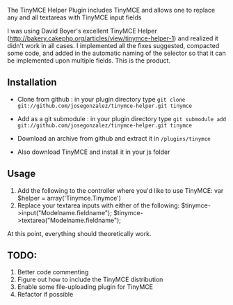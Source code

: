 The TinyMCE Helper Plugin includes TinyMCE and allows one to replace any and all textareas with TinyMCE input fields

I was using David Boyer's excellent TinyMCE Helper (http://bakery.cakephp.org/articles/view/tinymce-helper-1) and realized it didn't work in all cases. I implemented all the fixes suggested, compacted some code, and added in the automatic naming of the selector so that it can be implemented upon multiple fields. This is the product.
## Installation
- Clone from github : in your plugin directory type `git clone git://github.com/josegonzalez/tinymce-helper.git tinymce`
- Add as a git submodule : in your plugin directory type `git submodule add git://github.com/josegonzalez/tinymce-helper.git tinymce`
- Download an archive from github and extract it in `/plugins/tinymce`

- Also download TinyMCE and install it in your js folder

## Usage
1. Add the following to the controller where you'd like to use TinyMCE:
	var $helper = array('Tinymce.Tinymce')
2. Replace your textarea inputs with either of the following:
	$tinymce->input("Modelname.fieldname");
	$tinymce->textarea("Modelname.fieldname");

At this point, everything should theoretically work.

## TODO:
1. Better code commenting
2. Figure out how to include the TinyMCE distribution
3. Enable some file-uploading plugin for TinyMCE
4. Refactor if possible